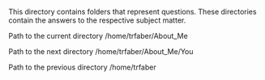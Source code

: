 This directory contains folders that represent questions. 
These directories contain the answers to the respective subject matter.

Path to the current directory /home/trfaber/About_Me

Path to the next directory /home/trfaber/About_Me/You

Path to the previous directory /home/trfaber


